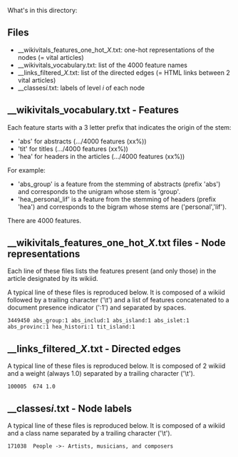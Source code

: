 What's in this directory:

## Files 

- \_\_wikivitals_features_one_hot_*X*.txt: one-hot representations of the nodes (= vital articles)
- \_\_wikivitals_vocabulary.txt: list of the 4000 feature names
- \_\_links_filtered_*X*.txt: list of the  directed edges (= HTML links between 2 vital articles)
- \_\_classes*i*.txt: labels of level *i* of each node

## \_\_wikivitals_vocabulary.txt - Features

Each feature starts with a 3 letter prefix that indicates the origin of the stem:
- 'abs' for abstracts (.../4000 features (xx%))
- 'tit' for titles (.../4000 features (xx%))
- 'hea' for headers in the articles (.../4000 features (xx%))

For example:
- 'abs_group' is a feature from the stemming of abstracts (prefix 'abs') and corresponds to the unigram whose stem is 'group'.
- 'hea_personal_lif' is a feature from the stemming of headers (prefix 'hea') and corresponds to the bigram whose stems are ('personal','lif').

There are 4000 features.


## \_\_wikivitals_features_one_hot_*X*.txt files - Node representations

Each line of these files lists the features present (and only those) in the article designated by its wikiid.

A typical line of these files is reproduced below. It is composed of a wikiid followed by a trailing character ('\t') and a list of features concatenated to a document presence indicator (':1') and separated by spaces. 

```
3449450	abs_group:1 abs_includ:1 abs_island:1 abs_islet:1 abs_provinc:1 hea_histori:1 tit_island:1
```

## \_\_links_filtered_*X*.txt - Directed edges

A typical line of these files is reproduced below. It is composed of 2 wikiid and a weight (always 1.0) separated by a trailing character ('\t'). 

```
100005	674	1.0
```

## \_\_classes*i*.txt - Node labels

A typical line of these files is reproduced below. It is composed of a wikiid and a class name separated by a trailing character ('\t'). 

```
171038	People ->- Artists, musicians, and composers
```
